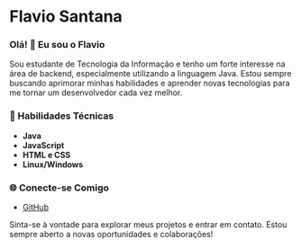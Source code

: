 # Flavio Santana

### Olá! 👋 Eu sou o Flavio

Sou estudante de Tecnologia da Informação e tenho um forte interesse na área de backend, especialmente utilizando a linguagem Java. Estou sempre buscando aprimorar minhas habilidades e aprender novas tecnologias para me tornar um desenvolvedor cada vez melhor.

### 🚀 Habilidades Técnicas

- **Java**
- **JavaScript**
- **HTML e CSS**
- **Linux/Windows**

### 🌐 Conecte-se Comigo

- [GitHub](https://github.com/flaviorsantana)

Sinta-se à vontade para explorar meus projetos e entrar em contato. Estou sempre aberto a novas oportunidades e colaborações!
